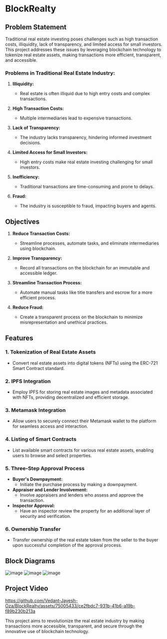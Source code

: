 # BlockRealty

## Problem Statement

Traditional real estate investing poses challenges such as high transaction costs, illiquidity, lack of transparency, and limited access for small investors. This project addresses these issues by leveraging blockchain technology to tokenize real estate assets, making transactions more efficient, transparent, and accessible.

### Problems in Traditional Real Estate Industry:

1. **Illiquidity:**
   - Real estate is often illiquid due to high entry costs and complex transactions.
  
2. **High Transaction Costs:**
   - Multiple intermediaries lead to expensive transactions.
  
3. **Lack of Transparency:**
   - The industry lacks transparency, hindering informed investment decisions.

4. **Limited Access for Small Investors:**
   - High entry costs make real estate investing challenging for small investors.

5. **Inefficiency:**
   - Traditional transactions are time-consuming and prone to delays.

6. **Fraud:**
   - The industry is susceptible to fraud, impacting buyers and agents.

## Objectives

1. **Reduce Transaction Costs:**
   - Streamline processes, automate tasks, and eliminate intermediaries using blockchain.

2. **Improve Transparency:**
   - Record all transactions on the blockchain for an immutable and accessible ledger.

3. **Streamline Transaction Process:**
   - Automate manual tasks like title transfers and escrow for a more efficient process.

4. **Reduce Fraud:**
   - Create a transparent process on the blockchain to minimize misrepresentation and unethical practices.

## Features

### 1. Tokenization of Real Estate Assets
   - Convert real estate assets into digital tokens (NFTs) using the ERC-721 Smart Contract standard.

### 2. IPFS Integration
   - Employ IPFS for storing real estate images and metadata associated with NFTs, providing decentralized and efficient storage.

### 3. Metamask Integration
   - Allow users to securely connect their Metamask wallet to the platform for seamless access and interaction.

### 4. Listing of Smart Contracts
   - List available smart contracts for various real estate assets, enabling users to browse and select properties.

### 5. Three-Step Approval Process
   - **Buyer's Downpayment:**
     - Initiate the purchase process by making a downpayment.
   - **Appraiser and Lender Involvement:**
     - Involve appraisers and lenders who assess and approve the transaction.
   - **Inspector Approval:**
     - Have an inspector review the property for an additional layer of security and verification.

### 6. Ownership Transfer
   - Transfer ownership of the real estate token from the seller to the buyer upon successful completion of the approval process.

## Block Diagrams 
![image](https://github.com/Vedant-Jayesh-Oza/BlockRealty/assets/75005433/78664ac1-a2b8-4fee-a104-8eb98ca0f87c)
![image](https://github.com/Vedant-Jayesh-Oza/BlockRealty/assets/75005433/0368a060-4b80-4ac1-a460-094bf229d36e)
![image](https://github.com/Vedant-Jayesh-Oza/BlockRealty/assets/75005433/9ef5e8cc-b6ab-492e-b535-efaba16683da)

## Project Video 

https://github.com/Vedant-Jayesh-Oza/BlockRealty/assets/75005433/ce2fbdc7-931b-41b6-a19b-f89b230b213a

This project aims to revolutionize the real estate industry by making transactions more accessible, transparent, and secure through the innovative use of blockchain technology.
